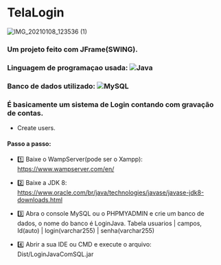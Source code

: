 # TelaLogin
![IMG_20210108_123536 (1)](https://user-images.githubusercontent.com/72228497/104034445-a4be6580-51af-11eb-9caa-226095fdda0a.png)
### Um projeto feito com JFrame(SWING).
### Linguagem de programaçao usada: ![Java](https://img.shields.io/badge/-Java-%23FF0000?style=flat-square&logo=Java&logoColor=ffffff)
### Banco de dados utilizado: ![MySQL](https://img.shields.io/badge/-MySQL-%234169E1?style=flat-square&logo=MySQL&logoColor=ffffff)
### É basicamente um sistema de Login contando com gravação de contas.

- Create users.

#### Passo a passo:
- 1️⃣ Baixe o WampServer(pode ser o Xampp): https://www.wampserver.com/en/

- 2️⃣ Baixe a JDK 8: https://www.oracle.com/br/java/technologies/javase/javase-jdk8-downloads.html

- 3️⃣ Abra o console MySQL ou o PHPMYADMIN e crie um banco de dados, o nome do banco é LoginJava. Tabela usuarios | campos, Id(auto) | login(varchar255) | senha(varchar255)

- 4️⃣ Abrir a sua IDE ou CMD e execute o arquivo: Dist/LoginJavaComSQL.jar
